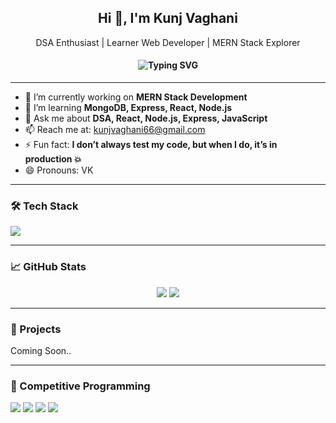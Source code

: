 <h2 align="center">Hi 👋, I'm Kunj Vaghani</h2>
<p align="center">
  DSA Enthusiast | Learner Web Developer | MERN Stack Explorer
</p>

<h4 align="center">
  <img src="https://readme-typing-svg.demolab.com?font=Fira+Code&duration=3000&pause=1000&color=36BCF7&center=true&vCenter=true&multiline=true&width=435&lines=2nd+year+CSE+student+at+SVNIT" alt="Typing SVG" />
</h4>


---

- 🔭 I’m currently working on **MERN Stack Development**
- 🌱 I’m learning **MongoDB, Express, React, Node.js**
- 💬 Ask me about **DSA, React, Node.js, Express, JavaScript**
- 📫 Reach me at: [kunjvaghani66@gmail.com](mailto:kunjvaghani66@gmail.com)
- ⚡ Fun fact: **I don’t always test my code, but when I do, it’s in production 💥**
- 😄 Pronouns: VK

---

### 🛠 Tech Stack
<p align="left">
  <img src="https://skillicons.dev/icons?i=js,react,nodejs,express,mongodb,html,css,git,github,tailwind" />
</p>

---

### 📈 GitHub Stats
<p align="center">
  <img src="https://github-readme-stats.vercel.app/api?username=kunjvaghani&show_icons=true&theme=tokyonight" />
  <img src="https://github-readme-stats.vercel.app/api/top-langs/?username=kunjvaghani&layout=compact&theme=tokyonight" />
</p>

---

### 🚀 Projects
Coming Soon..

---

### 🎯 Competitive Programming
<p>
  <a href="https://leetcode.com/u/kunjvaghani/"><img src="https://img.shields.io/badge/LeetCode-orange?style=for-the-badge&logo=leetcode" /></a>
  <a href="https://www.codechef.com/users/kunj_vaghani"><img src="https://img.shields.io/badge/CodeChef-brown?style=for-the-badge&logo=codechef" /></a>
  <a href="https://codeforces.com/profile/V_K_66"><img src="https://img.shields.io/badge/Codeforces-blue?style=for-the-badge&logo=codeforces" /></a>
  <a href="https://www.geeksforgeeks.org/user/kunjvagh5z1t/"><img src="https://img.shields.io/badge/GeeksforGeeks-darkgreen?style=for-the-badge&logo=geeksforgeeks&logoColor=white" /></a>
</p>
